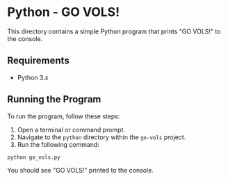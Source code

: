 # Python - GO VOLS!

This directory contains a simple Python program that prints "GO VOLS!" to the console.

## Requirements

- Python 3.x

## Running the Program

To run the program, follow these steps:

1. Open a terminal or command prompt.
2. Navigate to the `python` directory within the `go-vols` project.
3. Run the following command:

```bash
python go_vols.py
```

You should see "GO VOLS!" printed to the console.
